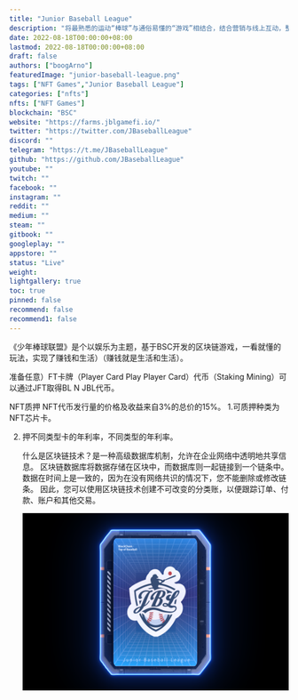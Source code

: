 ```yaml
---
title: "Junior Baseball League"
description: "将最熟悉的运动“棒球”与通俗易懂的“游戏”相结合，结合营销与线上互动，整合三大元素"
date: 2022-08-18T00:00:00+08:00
lastmod: 2022-08-18T00:00:00+08:00
draft: false
authors: ["boogArno"]
featuredImage: "junior-baseball-league.png"
tags: ["NFT Games","Junior Baseball League"]
categories: ["nfts"]
nfts: ["NFT Games"]
blockchain: "BSC"
website: "https://farms.jblgamefi.io/"
twitter: "https://twitter.com/JBaseballLeague"
discord: ""
telegram: "https://t.me/JBaseballLeague"
github: "https://github.com/JBaseballLeague"
youtube: ""
twitch: ""
facebook: ""
instagram: ""
reddit: ""
medium: ""
steam: ""
gitbook: ""
googleplay: ""
appstore: ""
status: "Live"
weight: 
lightgallery: true
toc: true
pinned: false
recommend: false
recommend1: false
---
```

《少年棒球联盟》是个以娱乐为主题，基于BSC开发的区块链游戏，一看就懂的玩法，实现了赚钱和生活）（赚钱就是生活和生活）。

准备任意）FT卡牌（Player Card Play Player Card）代币（Staking Mining）可以通过JFT取得BL N JBL代币。

NFT质押
NFT代币发行量的价格及收益来自3%的总价的15%。
1.可质押种类为NFT芯片卡。

2. 押不同类型卡的年利率，不同类型的年利率。

   什么是区块链技术？是一种高级数据库机制，允许在企业网络中透明地共享信息。 区块链数据库将数据存储在区块中，而数据库则一起链接到一个链条中。 数据在时间上是一致的，因为在没有网络共识的情况下，您不能删除或修改链条。 因此，您可以使用区块链技术创建不可改变的分类账，以便跟踪订单、付款、账户和其他交易。

   ![juniorbaseballleaguenftyieldfarming-dapp-games-bsc-image1_a1473c28ef53006bba6cf37676305dfa](juniorbaseballleaguenftyieldfarming-dapp-games-bsc-image1_a1473c28ef53006bba6cf37676305dfa.png)